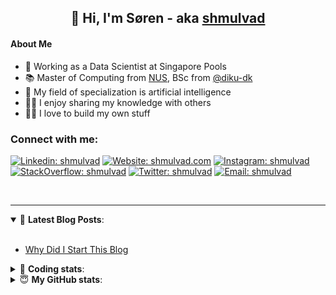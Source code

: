 <h2 align="center">
	👋 Hi, I'm Søren - aka <a href="https://shmulvad.com">shmulvad</a>
</h2>

#### About Me
- 🤖 Working as a Data Scientist at Singapore Pools
- 📚 Master of Computing from [NUS], BSc from [@diku-dk]
- 🧠 My field of specialization is artificial intelligence
- 👨‍🏫 I enjoy sharing my knowledge with others
- 👨‍💻 I love to build my own stuff

### Connect with me:

[![Linkedin: shmulvad](https://img.shields.io/badge/shmulvad-blue?style=flat&logo=Linkedin&logoColor=white)][linkedin]
[![Website: shmulvad.com](https://img.shields.io/badge/shmulvad.com-47CCCC?&style=flat&logo=Google-Chrome&logoColor=white)][website]
[![Instagram: shmulvad](https://img.shields.io/badge/-@shmulvad-purple?style=flat&logo=Instagram&logoColor=white)][instagram]
[![StackOverflow: shmulvad](https://img.shields.io/badge/shmulvad-FE7A16?style=flat&logo=stack-overflow&logoColor=white)][stackOverflow]
[![Twitter: shmulvad](https://img.shields.io/badge/@shmulvad-1ca0f1?style=flat&logo=twitter&logoColor=white)][twitter]
[![Email: shmulvad](https://img.shields.io/badge/shmulvad-D14836?style=flat&logo=gmail&logoColor=white)][mail]

<br />

---

<details open>
 <summary>📕 <b>Latest Blog Posts</b>: </summary>

<br>

<!-- BLOG-POST-LIST:START -->
- [Why Did I Start This Blog](https://shmulvad.com/blog/why-did-start-this-blog)
<!-- BLOG-POST-LIST:END -->

</details>

<!-- --- -->

<details>
 <summary>🤖 <b>Coding stats</b>: </summary>

<br>

NOTE: Doesn't track coding at work or work done in environments such as Jupyter Notebooks.

<!--START_SECTION:waka-->
![Code Time](http://img.shields.io/badge/Code%20Time-1%2C906%20hrs%2014%20mins-blue)

**I'm a Night 🦉** 

```text
🌞 Morning                444 commits         ██░░░░░░░░░░░░░░░░░░░░░░░   09.18 % 
🌆 Daytime                1276 commits        ███████░░░░░░░░░░░░░░░░░░   26.37 % 
🌃 Evening                1965 commits        ██████████░░░░░░░░░░░░░░░   40.62 % 
🌙 Night                  1153 commits        ██████░░░░░░░░░░░░░░░░░░░   23.83 % 
```


📊 **This Week I Spent My Time On** 

```text
💬 Programming Languages: 
Python                   2 hrs 54 mins       ███████████░░░░░░░░░░░░░░   43.35 % 
Other                    1 hr 44 mins        ███████░░░░░░░░░░░░░░░░░░   26.07 % 
HTML                     36 mins             ██░░░░░░░░░░░░░░░░░░░░░░░   09.13 % 
SQL                      35 mins             ██░░░░░░░░░░░░░░░░░░░░░░░   08.75 % 
INI                      17 mins             █░░░░░░░░░░░░░░░░░░░░░░░░   04.45 % 

🔥 Editors: 
VS Code                  4 hrs 13 mins       ████████████████░░░░░░░░░   62.90 % 
Zsh                      1 hr 43 mins        ██████░░░░░░░░░░░░░░░░░░░   25.81 % 
Sublime Text             45 mins             ███░░░░░░░░░░░░░░░░░░░░░░   11.29 % 

🐱‍💻 Projects: 
hit-locator              1 hr 18 mins        █████░░░░░░░░░░░░░░░░░░░░   19.59 % 
overvaagning-admin       1 hr 17 mins        █████░░░░░░░░░░░░░░░░░░░░   19.29 % 
otp-api                  1 hr 9 mins         ████░░░░░░░░░░░░░░░░░░░░░   17.34 % 
Unknown Project          44 mins             ███░░░░░░░░░░░░░░░░░░░░░░   11.08 % 
company-scrapers         39 mins             ██░░░░░░░░░░░░░░░░░░░░░░░   09.82 % 
```


 Last Updated on 02/05/2023 18:41:09 UTC
<!--END_SECTION:waka-->

</details>

<!-- --- -->

<details>
 <summary>😇 <b>My GitHub stats</b>: </summary>

<br>

<img align="left" alt="shmulvad's Github Stats" src="https://github-readme-stats.vercel.app/api?username=shmulvad&show_icons=true&hide_border=true" />

</details>



[website]: https://shmulvad.com
[twitter]: https://twitter.com/shmulvad
[linkedin]: https://linkedin.com/in/shmulvad
[instagram]: https://instagram.com/shmulvad
[stackOverflow]: https://stackoverflow.com/users/9248793/shmulvad
[mail]: mailto:shmulvad@gmail.com
[@diku-dk]: https://github.com/diku-dk
[github]: https://github.com/shmulvad
[NUS]: https://www.nus.edu.sg